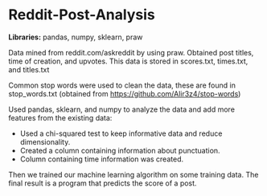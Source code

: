 # Reddit-Post-Analysis
**Libraries:** pandas, numpy, sklearn, praw 

Data mined from reddit.com/askreddit by using praw. Obtained post titles, time of creation, and upvotes. This data is stored in scores.txt, times.txt, and titles.txt 

Common stop words were used to clean the data, these are found in stop_words.txt (obtained from https://github.com/Alir3z4/stop-words)

Used pandas, sklearn, and numpy to analyze the data and add more features from the existing data:
- Used a chi-squared test to keep informative data and reduce dimensionality. 
- Created a column containing information about punctuation.
- Column containing time information was created.

Then we trained our machine learning algorithm on some training data. The final result is a program that predicts the score of a post. 



